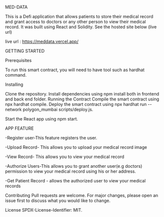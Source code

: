 MED-DATA

This is  a Defi application that allows patients to store their medical record and grant access to doctors or any other person to view their medical record. It was built using React and Solidity. See the hosted site below (live url)

live url :  https://meddata.vercel.app/

GETTING STARTED

Prerequisites

To run this smart contract, you will need to have tool such as hardhat command.

Installing

Clone the repository.
Install dependencies using npm install both in frontend and back end folder.
Running the Contract
Compile the smart contract using npx hardhat compile.
Deploy the smart contract using npx hardhat run --network polygon_mumbai scripts/deploy.js.

Start the React app using npm start.

APP FEATURE

-Register user-This feature registers the user.

-Upload Record- This allows you to upload your medical record image

-View Record- This allows you to view your medical record

-Authorize Users-This allows you to grant another user(e.g doctors) permission to view your medical record using his or her address.

-Get Patient Record - allows the authorized user to view your medical records



Contributing
Pull requests are welcome. For major changes, please open an issue first to discuss what you would like to change.

License
SPDX-License-Identifier: MIT.
